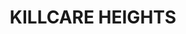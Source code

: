 ---
lastmod: '2025-04-06T06:05:20+00:00'
latitude: -33.520358
layout: suburb
longitude: 151.374403
postcode: '2257'
state: NSW
title: KILLCARE HEIGHTS
url: /nsw/killcare-heights/
---